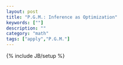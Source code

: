 ```yaml
---
layout: post
title: "P.G.M.: Inference as Optimization"
keywords: [""] 
description: ""
category: "math"
tags: ["apply","P.G.M."]
---
```

{% include JB/setup %}

